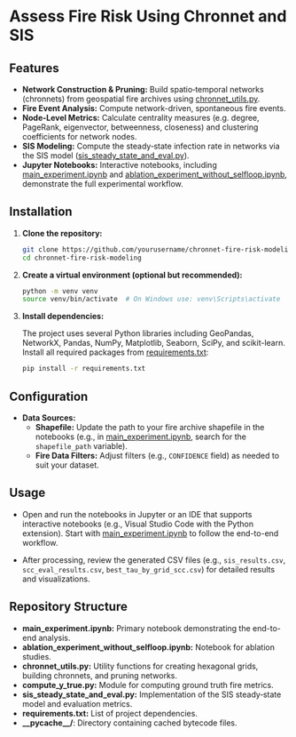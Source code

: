 # Assess Fire Risk Using Chronnet and SIS


## Features

- **Network Construction & Pruning:** Build spatio‑temporal networks (chronnets) from geospatial fire archives using [chronnet_utils.py](chronnet_utils.py).
- **Fire Event Analysis:** Compute network-driven, spontaneous fire events.
- **Node-Level Metrics:** Calculate centrality measures (e.g. degree, PageRank, eigenvector, betweenness, closeness) and clustering coefficients for network nodes.
- **SIS Modeling:** Compute the steady‑state infection rate in networks via the SIS model ([sis_steady_state_and_eval.py](sis_steady_state_and_eval.py)).
- **Jupyter Notebooks:** Interactive notebooks, including [main_experiment.ipynb](main_experiment.ipynb) and [ablation_experiment_without_selfloop.ipynb](ablation_experiment_without_selfloop.ipynb), demonstrate the full experimental workflow.

## Installation

1. **Clone the repository:**

   ```sh
   git clone https://github.com/yourusername/chronnet-fire-risk-modeling.git
   cd chronnet-fire-risk-modeling
   ```

2. **Create a virtual environment (optional but recommended):**

   ```sh
   python -m venv venv
   source venv/bin/activate  # On Windows use: venv\Scripts\activate
   ```

3. **Install dependencies:**

   The project uses several Python libraries including GeoPandas, NetworkX, Pandas, NumPy, Matplotlib, Seaborn, SciPy, and scikit-learn. Install all required packages from [requirements.txt](requirements.txt):

   ```sh
   pip install -r requirements.txt
   ```

## Configuration

- **Data Sources:**
  - **Shapefile:** Update the path to your fire archive shapefile in the notebooks (e.g., in [main_experiment.ipynb](main_experiment.ipynb), search for the `shapefile_path` variable).
  - **Fire Data Filters:** Adjust filters (e.g., `CONFIDENCE` field) as needed to suit your dataset.


## Usage

- Open and run the notebooks in Jupyter or an IDE that supports interactive notebooks (e.g., Visual Studio Code with the Python extension). Start with [main_experiment.ipynb](main_experiment.ipynb) to follow the end-to-end workflow.

- After processing, review the generated CSV files (e.g., `sis_results.csv`, `scc_eval_results.csv`, `best_tau_by_grid_scc.csv`) for detailed results and visualizations.

## Repository Structure

- **main_experiment.ipynb:** Primary notebook demonstrating the end-to-end analysis.
- **ablation_experiment_without_selfloop.ipynb:** Notebook for ablation studies.
- **chronnet_utils.py:** Utility functions for creating hexagonal grids, building chronnets, and pruning networks.
- **compute_y_true.py:** Module for computing ground truth fire metrics.
- **sis_steady_state_and_eval.py:** Implementation of the SIS steady‑state model and evaluation metrics.
- **requirements.txt:** List of project dependencies.
- **\_\_pycache\_\_/**: Directory containing cached bytecode files.

